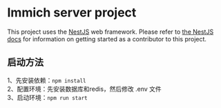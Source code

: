 # Immich server project

This project uses the [NestJS](https://nestjs.com/) web framework. Please refer to [the NestJS docs](https://docs.nestjs.com/) for information on getting started as a contributor to this project.


## 启动方法
1、先安装依赖：`npm install`  
2、配置环境：先安装数据库和redis，然后修改 .env 文件  
3、启动环境：`npm run start`  

